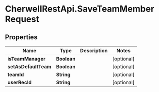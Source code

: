 # CherwellRestApi.SaveTeamMemberRequest

## Properties
Name | Type | Description | Notes
------------ | ------------- | ------------- | -------------
**isTeamManager** | **Boolean** |  | [optional] 
**setAsDefaultTeam** | **Boolean** |  | [optional] 
**teamId** | **String** |  | [optional] 
**userRecId** | **String** |  | [optional] 


